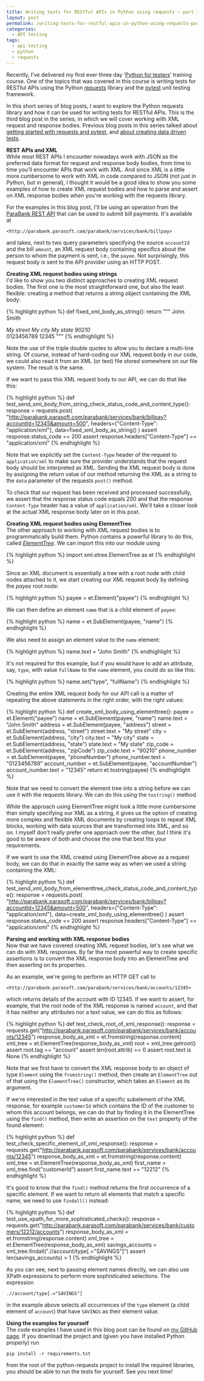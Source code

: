 ```yaml
---
title: Writing tests for RESTful APIs in Python using requests – part 3&colon; working with XML
layout: post
permalink: /writing-tests-for-restful-apis-in-python-using-requests-part-3-working-with-xml/
categories:
  - API testing
tags:
  - api testing
  - python
  - requests
---
```

Recently, I’ve delivered my first ever three day ‘[Python for testers](https://www.ontestautomation.com/training/python-for-testers/)’ training course. One of the topics that was covered in this course is writing tests for RESTful APIs using the Python <a href="https://requests.readthedocs.io/en/master/" target="_blank" rel="noreferrer noopener" aria-label="requests (opens in a new tab)">requests</a> library and the <a href="https://docs.pytest.org/en/latest/" target="_blank" rel="noreferrer noopener" aria-label="pytest (opens in a new tab)">pytest</a> unit testing framework.

In this short series of blog posts, I want to explore the Python requests library and how it can be used for writing tests for RESTful APIs. This is the third blog post in the series, in which we will cover working with XML request and response bodies. Previous blog posts in this series talked about [getting started with requests and pytest](https://www.ontestautomation.com/writing-tests-for-restful-apis-in-python-using-requests-part-1-basic-tests/), and [about creating data driven tests](https://www.ontestautomation.com/writing-tests-for-restful-apis-in-python-using-requests-part-2-data-driven-tests/).

**REST APIs and XML**  
While most REST APIs I encounter nowadays work with JSON as the preferred data format for request and response body bodies, from time to time you'll encounter APIs that work with XML. And since XML is a little more cumbersome to work with XML in code compared to JSON (not just in Python, but in general), I thought it would be a good idea to show you some examples of how to create XML request bodies and how to parse and assert on XML response bodies when you're working with the requests library.

For the examples in this blog post, I'll be using an operation from the <a href="http://parabank.parasoft.com/parabank/api-docs/index.html" target="_blank" rel="noreferrer noopener" aria-label="ParaBank REST API (opens in a new tab)">ParaBank REST API</a> that can be used to submit bill payments. It's available at

`<http://parabank.parasoft.com/parabank/services/bank/billpay>`

and takes, next to two query parameters specifying the source `accountId` and the bill `amount`, an XML request body containing specifics about the person to whom the payment is sent, i.e., the `payee`. Not surprisingly, this request body is sent to the API provider using an HTTP POST.

**Creating XML request bodies using strings**  
I'd like to show you two distinct approaches to creating XML request bodies. The first one is the most straightforward one, but also the least flexible: creating a method that returns a string object containing the XML body:

{% highlight python %}
def fixed_xml_body_as_string():
    return """
    <payee>
        <name>John Smith</name>
        <address>
            <street>My street</street>
            <city>My city</city>
            <state>My state</state>
            <zipCode>90210</zipCode>
        </address>
        <phoneNumber>0123456789</phoneNumber>
        <accountNumber>12345</accountNumber>
    </payee>
    """
{% endhighlight %}

Note the use of the triple double quotes to allow you to declare a multi-line string. Of course, instead of hard-coding our XML request body in our code, we could also read it from an XML (or text) file stored somewhere on our file system. The result is the same.

If we want to pass this XML request body to our API, we can do that like this:

{% highlight python %}
def test_send_xml_body_from_string_check_status_code_and_content_type():
    response = requests.post(
        "http://parabank.parasoft.com/parabank/services/bank/billpay?accountId=12345&amount=500",
        headers={"Content-Type": "application/xml"},
        data=fixed_xml_body_as_string()
    )
    assert response.status_code == 200
    assert response.headers["Content-Type"] == "application/xml"
{% endhighlight %}

Note that we explicitly set the `Content-Type` header of the request to `application/xml` to make sure the provider understands that the request body should be interpreted as XML. Sending the XML request body is done by assigning the return value of our method returning the XML as a string to the `data` parameter of the requests `post()` method.

To check that our request has been received and processed successfully, we assert that the response status code equals 200 and that the response `Content-Type` header has a value of `application/xml`. We'll take a closer look at the actual XML response body later on in this post.

**Creating XML request bodies using ElementTree**  
The other approach to working with XML request bodies is to programmatically build them. Python contains a powerful library to do this, called _<a rel="noreferrer noopener" aria-label="ElementTree (opens in a new tab)" href="https://docs.python.org/3/library/xml.etree.elementtree.html" target="_blank">ElementTree</a>_. We can import this into our module using

{% highlight python %}
import xml.etree.ElementTree as et
{% endhighlight %}

Since an XML document is essentially a tree with a root node with child nodes attached to it, we start creating our XML request body by defining the _payee_ root node:

{% highlight python %}
payee = et.Element("payee")
{% endhighlight %}

We can then define an element `name` that is a child element of `payee`:

{% highlight python %}
name = et.SubElement(payee, "name")
{% endhighlight %}

We also need to assign an element value to the `name` element:

{% highlight python %}
name.text = "John Smith"
{% endhighlight %}

It's not required for this example, but if you would have to add an attribute, say, `type`, with value `fullName` to the `name` element, you could do so like this:

{% highlight python %}
name.set("type", "fullName")
{% endhighlight %}

Creating the entire XML request body for our API call is a matter of repeating the above statements in the right order, with the right values:

{% highlight python %}
def create_xml_body_using_elementtree():
    payee = et.Element("payee")
    name = et.SubElement(payee, "name")
    name.text = "John Smith"
    address = et.SubElement(payee, "address")
    street = et.SubElement(address, "street")
    street.text = "My street"
    city = et.SubElement(address, "city")
    city.text = "My city"
    state = et.SubElement(address, "state")
    state.text = "My state"
    zip_code = et.SubElement(address, "zipCode")
    zip_code.text = "90210"
    phone_number = et.SubElement(payee, "phoneNumber")
    phone_number.text = "0123456789"
    account_number = et.SubElement(payee, "accountNumber")
    account_number.text = "12345"
    return et.tostring(payee)
{% endhighlight %}

Note that we need to convert the element tree into a string before we can use it with the requests library. We can do this using the `tostring()` method.

While the approach using ElementTree might look a little more cumbersome than simply specifying our XML as a string, it gives us the option of creating more complex and flexible XML documents by creating loops to repeat XML blocks, working with data sources that are transformed into XML, and so on. I myself don't really prefer one approach over the other, but I think it's good to be aware of both and choose the one that best fits your requirements.

If we want to use the XML created using ElementTree above as a request body, we can do that in exactly the same way as when we used a string containing the XML:

{% highlight python %}
def test_send_xml_body_from_elementtree_check_status_code_and_content_type():
    response = requests.post(
        "http://parabank.parasoft.com/parabank/services/bank/billpay?accountId=12345&amount=500",
        headers={"Content-Type": "application/xml"},
        data=create_xml_body_using_elementtree()
    )
    assert response.status_code == 200
    assert response.headers["Content-Type"] == "application/xml"
{% endhighlight %}    

**Parsing and working with XML response bodies**  
Now that we have covered creating XML request bodies, let's see what we can do with XML responses. By far the most powerful way to create specific assertions is to convert the XML response body into an ElementTree and then asserting on its properties.

As an example, we're going to perform an HTTP GET call to

`<http://parabank.parasoft.com/parabank/services/bank/accounts/12345>`

which returns details of the account with ID 12345. If we want to assert, for example, that the root node of the XML response is named `account`, and that it has neither any attributes nor a text value, we can do this as follows:

{% highlight python %}
def test_check_root_of_xml_response():
    response = requests.get("http://parabank.parasoft.com/parabank/services/bank/accounts/12345")
    response_body_as_xml = et.fromstring(response.content)
    xml_tree = et.ElementTree(response_body_as_xml)
    root = xml_tree.getroot()
    assert root.tag == "account"
    assert len(root.attrib) == 0
    assert root.text is None
{% endhighlight %}

Note that we first have to convert the XML response body to an object of type `Element` using the `fromstring()` method, then create an `ElementTree` out of that using the `ElementTree()` constructor, which takes an `Element` as its argument.

If we're interested in the text value of a specific subelement of the XML response, for example `customerId` which contains the ID of the customer to whom this account belongs, we can do that by finding it in the ElementTree using the `find()` method, then write an assertion on the `text` property of the found element:

{% highlight python %}
def test_check_specific_element_of_xml_response():
    response = requests.get("http://parabank.parasoft.com/parabank/services/bank/accounts/12345")
    response_body_as_xml = et.fromstring(response.content)
    xml_tree = et.ElementTree(response_body_as_xml)
    first_name = xml_tree.find("customerId")
    assert first_name.text == "12212"
{% endhighlight %}

It's good to know that the `find()` method returns the first occurrence of a specific element. If we want to return all elements that match a specific name, we need to use `findall()` instead:

{% highlight python %}
def test_use_xpath_for_more_sophisticated_checks():
    response = requests.get("http://parabank.parasoft.com/parabank/services/bank/customers/12212/accounts")
    response_body_as_xml = et.fromstring(response.content)
    xml_tree = et.ElementTree(response_body_as_xml)
    savings_accounts = xml_tree.findall(".//account/type[.="SAVINGS"]")
    assert len(savings_accounts) > 1
{% endhighlight %}   

As you can see, next to passing element names directly, we can also use XPath expressions to perform more sophisticated selections. The expression

`.//account/type[.="SAVINGS"]`

in the example above selects all occurrences of the `type` element (a child element of `account`) that have `SAVINGS` as their element value.

**Using the examples for yourself**  
The code examples I have used in this blog post can be found on <a href="https://github.com/basdijkstra/ota-examples/tree/master/python-requests" target="_blank" rel="noreferrer noopener" aria-label="my GitHub page (opens in a new tab)">my GitHub page</a>. If you download the project and (given you have installed Python properly) run

`pip install -r requirements.txt`

from the root of the python-requests project to install the required libraries, you should be able to run the tests for yourself. See you next time!